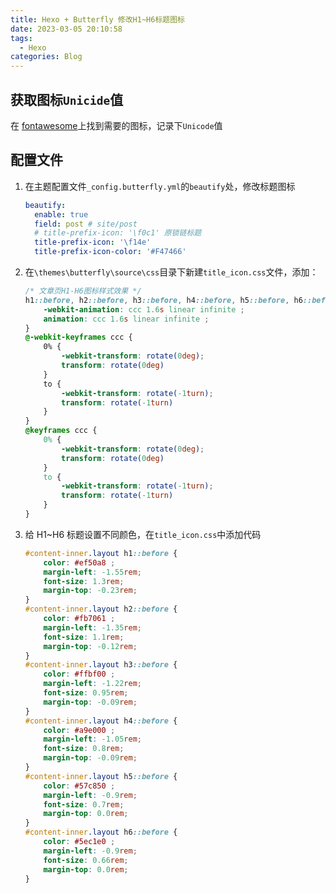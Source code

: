```yaml
---
title: Hexo + Butterfly 修改H1~H6标题图标
date: 2023-03-05 20:10:58
tags:
  - Hexo
categories: Blog
---
```


## 获取图标`Unicide`值

在 [fontawesome](https://fontawesome.com/v6/icons/)上找到需要的图标，记录下`Unicode`值

## 配置文件

1. 在主题配置文件`_config.butterfly.yml`的`beautify`处，修改标题图标
    ```yaml
    beautify:
      enable: true
      field: post # site/post
      # title-prefix-icon: '\f0c1' 原锁链标题
      title-prefix-icon: '\f14e'
      title-prefix-icon-color: '#F47466'
    ```

2. 在`\themes\butterfly\source\css`目录下新建`title_icon.css`文件，添加：
    ```css
    /* 文章页H1-H6图标样式效果 */
    h1::before, h2::before, h3::before, h4::before, h5::before, h6::before {
        -webkit-animation: ccc 1.6s linear infinite ;
        animation: ccc 1.6s linear infinite ;
    }
    @-webkit-keyframes ccc {
        0% {
            -webkit-transform: rotate(0deg);
            transform: rotate(0deg)
        }
        to {
            -webkit-transform: rotate(-1turn);
            transform: rotate(-1turn)
        }
    }
    @keyframes ccc {
        0% {
            -webkit-transform: rotate(0deg);
            transform: rotate(0deg)
        }
        to {
            -webkit-transform: rotate(-1turn);
            transform: rotate(-1turn)
        }
    }
    ```

3. 给 H1~H6 标题设置不同颜色，在`title_icon.css`中添加代码
    ```css
    #content-inner.layout h1::before {
        color: #ef50a8 ;
        margin-left: -1.55rem;
        font-size: 1.3rem;
        margin-top: -0.23rem;
    }
    #content-inner.layout h2::before {
        color: #fb7061 ;
        margin-left: -1.35rem;
        font-size: 1.1rem;
        margin-top: -0.12rem;
    }
    #content-inner.layout h3::before {
        color: #ffbf00 ;
        margin-left: -1.22rem;
        font-size: 0.95rem;
        margin-top: -0.09rem;
    }
    #content-inner.layout h4::before {
        color: #a9e000 ;
        margin-left: -1.05rem;
        font-size: 0.8rem;
        margin-top: -0.09rem;
    }
    #content-inner.layout h5::before {
        color: #57c850 ;
        margin-left: -0.9rem;
        font-size: 0.7rem;
        margin-top: 0.0rem;
    }
    #content-inner.layout h6::before {
        color: #5ec1e0 ;
        margin-left: -0.9rem;
        font-size: 0.66rem;
        margin-top: 0.0rem;
    }
    ```

    
